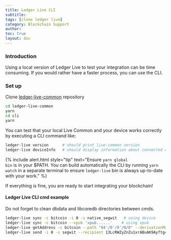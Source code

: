 ```yaml
---
title: Ledger Live CLI
subtitle:
tags: [clone ledger live]
category: Blockchain Support
author:
toc: true
layout: doc
---
```


### Introduction

Using a local version of Ledger Live to test your integration can be time consuming. If you would rather have a faster process, you can use the CLI.

### Set up

Clone [ledger-live-common](https://github.com/LedgerHQ/ledger-live-common) repository

```sh
cd ledger-live-common
yarn
cd cli
yarn
```

You can test that your local Live Common and your device works correctly by executing a CLI command like:

```sh
ledger-live version      # should print live-common version
ledger-live deviceInfo   # should display information about connected device
```

<!--  -->
{% include alert.html style="tip" text="Ensure <code>yarn global bin</code> is in your $PATH. You can build automatically the CLI by running <code>yarn watch</code> in a separate terminal to ensure <code>ledger-live</code> bin is always up-to-date with your work." %}
<!--  -->

If everything is fine, you are ready to start integrating your blockchain!


#### Ledger Live CLI cmd example

Do not forget to clean dbdata and libcoredb directories between cmds.

```sh
ledger-live sync -c bitcoin -i 0 -s native_segwit   # using device
ledger-live sync -c bitcoin --xpub 'xpub......'    # using xpub
ledger-live getAddress -c bitcoin --path "84'/0'/0'/0/0" --derivationMode ''
ledger-live send -i 0 -s segwit --recipient 13LcRWZyZnZu1xrABuAK9Ayftg4kfVs1AA --amount 0.00056 --feePerByte 5
```

